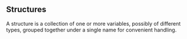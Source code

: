 ## Structures

A structure is a collection of one or more variables, possibly of different types, grouped
together under a single name for convenient handling. 



